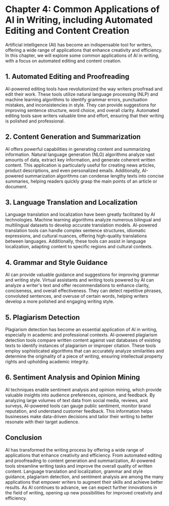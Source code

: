 Chapter 4: Common Applications of AI in Writing, including Automated Editing and Content Creation
=================================================================================================

Artificial intelligence (AI) has become an indispensable tool for writers, offering a wide range of applications that enhance creativity and efficiency. In this chapter, we will explore some common applications of AI in writing, with a focus on automated editing and content creation.

**1. Automated Editing and Proofreading**
-----------------------------------------

AI-powered editing tools have revolutionized the way writers proofread and edit their work. These tools utilize natural language processing (NLP) and machine learning algorithms to identify grammar errors, punctuation mistakes, and inconsistencies in style. They can provide suggestions for improving sentence structure, word choice, and overall clarity. Automated editing tools save writers valuable time and effort, ensuring that their writing is polished and professional.

**2. Content Generation and Summarization**
-------------------------------------------

AI offers powerful capabilities in generating content and summarizing information. Natural language generation (NLG) algorithms analyze vast amounts of data, extract key information, and generate coherent written content. This application is particularly useful for creating news articles, product descriptions, and even personalized emails. Additionally, AI-powered summarization algorithms can condense lengthy texts into concise summaries, helping readers quickly grasp the main points of an article or document.

**3. Language Translation and Localization**
--------------------------------------------

Language translation and localization have been greatly facilitated by AI technologies. Machine learning algorithms analyze numerous bilingual and multilingual datasets to develop accurate translation models. AI-powered translation tools can handle complex sentence structures, idiomatic expressions, and cultural nuances, offering high-quality translations between languages. Additionally, these tools can assist in language localization, adapting content to specific regions and cultural contexts.

**4. Grammar and Style Guidance**
---------------------------------

AI can provide valuable guidance and suggestions for improving grammar and writing style. Virtual assistants and writing tools powered by AI can analyze a writer's text and offer recommendations to enhance clarity, conciseness, and overall effectiveness. They can detect repetitive phrases, convoluted sentences, and overuse of certain words, helping writers develop a more polished and engaging writing style.

**5. Plagiarism Detection**
---------------------------

Plagiarism detection has become an essential application of AI in writing, especially in academic and professional contexts. AI-powered plagiarism detection tools compare written content against vast databases of existing texts to identify instances of plagiarism or improper citation. These tools employ sophisticated algorithms that can accurately analyze similarities and determine the originality of a piece of writing, ensuring intellectual property rights and upholding academic integrity.

**6. Sentiment Analysis and Opinion Mining**
--------------------------------------------

AI techniques enable sentiment analysis and opinion mining, which provide valuable insights into audience preferences, opinions, and feedback. By analyzing large volumes of text data from social media, reviews, and surveys, AI-powered tools can gauge public sentiment, monitor brand reputation, and understand customer feedback. This information helps businesses make data-driven decisions and tailor their writing to better resonate with their target audience.

**Conclusion**
--------------

AI has transformed the writing process by offering a wide range of applications that enhance creativity and efficiency. From automated editing and proofreading to content generation and summarization, AI-powered tools streamline writing tasks and improve the overall quality of written content. Language translation and localization, grammar and style guidance, plagiarism detection, and sentiment analysis are among the many applications that empower writers to augment their skills and achieve better results. As AI continues to advance, we can expect further innovations in the field of writing, opening up new possibilities for improved creativity and efficiency.
